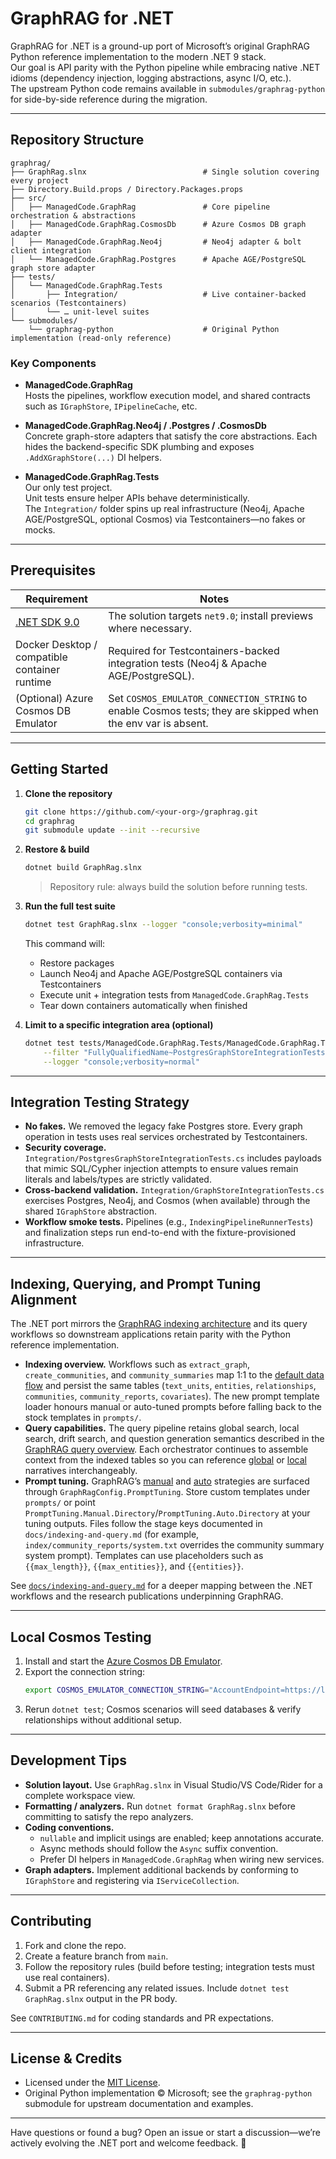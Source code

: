 # GraphRAG for .NET

GraphRAG for .NET is a ground-up port of Microsoft’s original GraphRAG Python reference implementation to the modern .NET 9 stack.  
Our goal is API parity with the Python pipeline while embracing native .NET idioms (dependency injection, logging abstractions, async I/O, etc.).  
The upstream Python code remains available in `submodules/graphrag-python` for side-by-side reference during the migration.

---

## Repository Structure

```
graphrag/
├── GraphRag.slnx                          # Single solution covering every project
├── Directory.Build.props / Directory.Packages.props
├── src/
│   ├── ManagedCode.GraphRag               # Core pipeline orchestration & abstractions
│   ├── ManagedCode.GraphRag.CosmosDb      # Azure Cosmos DB graph adapter
│   ├── ManagedCode.GraphRag.Neo4j         # Neo4j adapter & bolt client integration
│   └── ManagedCode.GraphRag.Postgres      # Apache AGE/PostgreSQL graph store adapter
├── tests/
│   └── ManagedCode.GraphRag.Tests
│       ├── Integration/                   # Live container-backed scenarios (Testcontainers)
│       └── … unit-level suites
└── submodules/
    └── graphrag-python                    # Original Python implementation (read-only reference)
```

### Key Components

- **ManagedCode.GraphRag**  
  Hosts the pipelines, workflow execution model, and shared contracts such as `IGraphStore`, `IPipelineCache`, etc.

- **ManagedCode.GraphRag.Neo4j / .Postgres / .CosmosDb**  
  Concrete graph-store adapters that satisfy the core abstractions. Each hides the backend-specific SDK plumbing and exposes `.AddXGraphStore(...)` DI helpers.

- **ManagedCode.GraphRag.Tests**  
  Our only test project.  
  Unit tests ensure helper APIs behave deterministically.  
  The `Integration/` folder spins up real infrastructure (Neo4j, Apache AGE/PostgreSQL, optional Cosmos) via Testcontainers—no fakes or mocks.

---

## Prerequisites

| Requirement | Notes |
|-------------|-------|
| [.NET SDK 9.0](https://dotnet.microsoft.com/en-us/download/dotnet/9.0) | The solution targets `net9.0`; install previews where necessary. |
| Docker Desktop / compatible container runtime | Required for Testcontainers-backed integration tests (Neo4j & Apache AGE/PostgreSQL). |
| (Optional) Azure Cosmos DB Emulator | Set `COSMOS_EMULATOR_CONNECTION_STRING` to enable Cosmos tests; they are skipped when the env var is absent. |

---

## Getting Started

1. **Clone the repository**
   ```bash
   git clone https://github.com/<your-org>/graphrag.git
   cd graphrag
   git submodule update --init --recursive
   ```

2. **Restore & build**
   ```bash
   dotnet build GraphRag.slnx
   ```
   > Repository rule: always build the solution before running tests.

3. **Run the full test suite**
   ```bash
   dotnet test GraphRag.slnx --logger "console;verbosity=minimal"
   ```
   This command will:
   - Restore packages
   - Launch Neo4j and Apache AGE/PostgreSQL containers via Testcontainers
   - Execute unit + integration tests from `ManagedCode.GraphRag.Tests`
   - Tear down containers automatically when finished

4. **Limit to a specific integration area (optional)**
   ```bash
   dotnet test tests/ManagedCode.GraphRag.Tests/ManagedCode.GraphRag.Tests.csproj \
       --filter "FullyQualifiedName~PostgresGraphStoreIntegrationTests" \
       --logger "console;verbosity=normal"
   ```

---

## Integration Testing Strategy

- **No fakes.** We removed the legacy fake Postgres store. Every graph operation in tests uses real services orchestrated by Testcontainers.
- **Security coverage.** `Integration/PostgresGraphStoreIntegrationTests.cs` includes payloads that mimic SQL/Cypher injection attempts to ensure values remain literals and labels/types are strictly validated.
- **Cross-backend validation.** `Integration/GraphStoreIntegrationTests.cs` exercises Postgres, Neo4j, and Cosmos (when available) through the shared `IGraphStore` abstraction.
- **Workflow smoke tests.** Pipelines (e.g., `IndexingPipelineRunnerTests`) and finalization steps run end-to-end with the fixture-provisioned infrastructure.

---

## Indexing, Querying, and Prompt Tuning Alignment

The .NET port mirrors the [GraphRAG indexing architecture](https://microsoft.github.io/graphrag/index/overview/) and its query workflows so downstream applications retain parity with the Python reference implementation.

- **Indexing overview.** Workflows such as `extract_graph`, `create_communities`, and `community_summaries` map 1:1 to the [default data flow](https://microsoft.github.io/graphrag/index/default_dataflow/) and persist the same tables (`text_units`, `entities`, `relationships`, `communities`, `community_reports`, `covariates`). The new prompt template loader honours manual or auto-tuned prompts before falling back to the stock templates in `prompts/`.
- **Query capabilities.** The query pipeline retains global search, local search, drift search, and question generation semantics described in the [GraphRAG query overview](https://microsoft.github.io/graphrag/query/overview/). Each orchestrator continues to assemble context from the indexed tables so you can reference [global](https://microsoft.github.io/graphrag/query/global_search/) or [local](https://microsoft.github.io/graphrag/query/local_search/) narratives interchangeably.
- **Prompt tuning.** GraphRAG’s [manual](https://microsoft.github.io/graphrag/prompt_tuning/manual_prompt_tuning/) and [auto](https://microsoft.github.io/graphrag/prompt_tuning/auto_prompt_tuning/) strategies are surfaced through `GraphRagConfig.PromptTuning`. Store custom templates under `prompts/` or point `PromptTuning.Manual.Directory`/`PromptTuning.Auto.Directory` at your tuning outputs. Files follow the stage keys documented in `docs/indexing-and-query.md` (for example, `index/community_reports/system.txt` overrides the community summary system prompt). Templates can use placeholders such as `{{max_length}}`, `{{max_entities}}`, and `{{entities}}`.

See [`docs/indexing-and-query.md`](docs/indexing-and-query.md) for a deeper mapping between the .NET workflows and the research publications underpinning GraphRAG.

---

## Local Cosmos Testing

1. Install and start the [Azure Cosmos DB Emulator](https://learn.microsoft.com/azure/cosmos-db/local-emulator).
2. Export the connection string:
   ```bash
   export COSMOS_EMULATOR_CONNECTION_STRING="AccountEndpoint=https://localhost:8081/;AccountKey=…;"
   ```
3. Rerun `dotnet test`; Cosmos scenarios will seed databases & verify relationships without additional setup.

---

## Development Tips

- **Solution layout.** Use `GraphRag.slnx` in Visual Studio/VS Code/Rider for a complete workspace view.
- **Formatting / analyzers.** Run `dotnet format GraphRag.slnx` before committing to satisfy the repo analyzers.
- **Coding conventions.** 
  - `nullable` and implicit usings are enabled; keep annotations accurate.
  - Async methods should follow the `Async` suffix convention.
  - Prefer DI helpers in `ManagedCode.GraphRag` when wiring new services.
- **Graph adapters.** Implement additional backends by conforming to `IGraphStore` and registering via `IServiceCollection`.

---

## Contributing

1. Fork and clone the repo.
2. Create a feature branch from `main`.
3. Follow the repository rules (build before testing; integration tests must use real containers).
4. Submit a PR referencing any related issues. Include `dotnet test GraphRag.slnx` output in the PR body.

See `CONTRIBUTING.md` for coding standards and PR expectations.

---

## License & Credits

- Licensed under the [MIT License](LICENSE).
- Original Python implementation © Microsoft; see the `graphrag-python` submodule for upstream documentation and examples.

---

Have questions or found a bug? Open an issue or start a discussion—we’re actively evolving the .NET port and welcome feedback. 🚀

